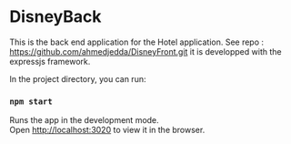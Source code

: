 # DisneyBack
This is the back end application for the Hotel application.
See repo : https://github.com/ahmedjedda/DisneyFront.git
it is developped with the expressjs framework.


In the project directory, you can run:
### `npm start`
Runs the app in the development mode.<br />
Open [http://localhost:3020](http://localhost:3020) to view it in the browser.
